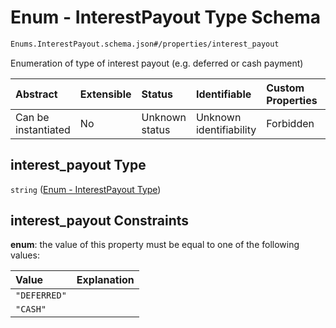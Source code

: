 # Enum - InterestPayout Type Schema

```txt
Enums.InterestPayout.schema.json#/properties/interest_payout
```

Enumeration of type of interest payout (e.g. deferred or cash payment)

| Abstract            | Extensible | Status         | Identifiable            | Custom Properties | Additional Properties | Access Restrictions | Defined In                                                                            |
| :------------------ | :--------- | :------------- | :---------------------- | :---------------- | :-------------------- | :------------------ | :------------------------------------------------------------------------------------ |
| Can be instantiated | No         | Unknown status | Unknown identifiability | Forbidden         | Allowed               | none                | [Convertible.schema.json*](../objects/Convertible.schema.json "open original schema") |

## interest_payout Type

`string` ([Enum - InterestPayout Type](convertible-1-properties-enum---interestpayout-type.md))

## interest_payout Constraints

**enum**: the value of this property must be equal to one of the following values:

| Value        | Explanation |
| :----------- | :---------- |
| `"DEFERRED"` |             |
| `"CASH"`     |             |
